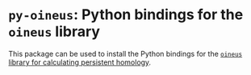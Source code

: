 # `py-oineus`: Python bindings for the `oineus` library

This package can be used to install the Python bindings for the
[`oineus` library for calculating persistent homology](https://github.com/anigmetov/oineus/).
